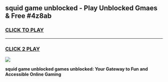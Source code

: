 
## squid game unblocked - Play Unblocked Gmaes & Free #4z8ab
<h3>
<a href="https://premium.freeplayer.one?title=squid_game_unblocked&ref=03M">CLICK TO PLAY</a></h3>
<hr>

<h3>
<a href="https://premium.freeplayer.one?title=squid_game_unblocked&ref=03M">CLICK 2 PLAY</a>
  
</h3>

<a href="https://premium.freeplayer.one?title=squid_game_unblocked&ref=03M"><img src="https://clearcache.store/games.png"></a>


**squid game unblocked games unblocked: Your Gateway to Fun and Accessible Online Gaming**
